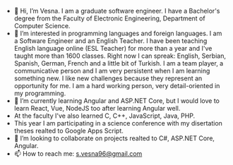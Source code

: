 - 👋 Hi, I’m Vesna. I am a graduate software engineer. I have a Bachelor's degree from the Faculty of Electronic Engineering, Department of Computer Science.
- 👀 I’m interested in programming languages and foreign languages. I am a Software Engineer and an English Teacher. I have been teaching English language online (ESL Teacher)
for more than a year and I've taught more than 1600 classes. 
Right now I can spreak: English, Serbian, Spanish, German, French and a little bit of Turkish. 
I am a team player, a communicative person and I am very persistent when I am learning something new.
I like new challenges because they represent an opportunity for me. I am a hard working person, very detail-oriented in my programming. 
- 🌱 I’m currently learning Angular and ASP.NET Core, but I would love to learn React, Vue, NodeJS too after learning Angular well. 
- At the faculty I've also learned C, C++, JavaScript, Java, PHP.
- This year I am participating in a science conference with my disertation theses realted to Google Apps Script.
- 💞️ I’m looking to collaborate on projects realted to C#, ASP.NET Core, Angular.
- 📫 How to reach me: s.vesna96@gmail.com


